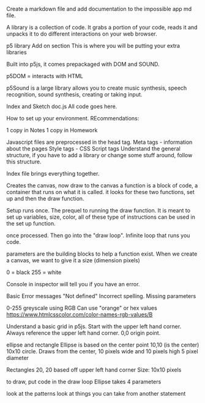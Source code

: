 Create a markdown file and add documentation to the impossible app md file.

A library is a collection of code. It grabs a portion of your code, reads it and unpacks it to do different interactions on your web browser.

p5 library
Add on section
This is where you will be putting your extra libraries

Built into p5js, it comes prepackaged with DOM and SOUND.

p5DOM = interacts with HTML

p5Sound is a large library allows you to create music synthesis, speech recognition, sound synthesis, creating or taking input.

Index and Sketch doc.js
All code goes here.

How to set up your environment.
REcommendations:

1 copy in Notes
1 copy in Homework

Javascript files are preprocessed in the head tag.
Meta tags - information about the pages
Style tags - CSS
Script tags
Understand the general structure, if you have to add a library or change some stuff around, follow this structure.

<!-- this means up one directory ../ based off current location, step back and find the p5js library -->

Index file brings everything together.

Creates the canvas, now draw to the canvas
a function is a block of code, a container that runs on what it is called. it looks for these two functions, set up and then the draw function.

Setup runs once. The prequel to running the draw function. It is meant to set up variables, size, color, all of these type of instructions can be used in the set up function.

once processed. Then go into the "draw loop". Infinite loop that runs you code.

parameters are the building blocks to help a function exist.
When we create a canvas, we want to give it a size (dimension pixels)

0 = black
255 = white

Console in inspector will tell you if you have an error.

Basic Error messages
"Not defined" Incorrect spelling.
Missing parameters

0-255 greyscale
using RGB
Can use "orange"
or hex values
https://www.htmlcsscolor.com/color-names-rgb-values/B

Understand a basic grid in p5js.
Start with the upper left hand corner.
Always reference the upper left hand corner.
0,0 origin point.

ellipse and rectangle
Ellipse is based on the center point
10,10 (is the center)
10x10 circle.
Draws from the center, 10 pixels wide and 10 pixels high
5 pixel diameter

Rectangles
20, 20
based off upper left hand corner
Size: 10x10 pixels

to draw, put code in the draw loop
Ellipse takes 4 parameters

look at the patterns
look at things you can take from another statement

